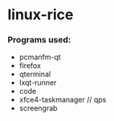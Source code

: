 # linux-rice

### Programs used:
 - pcmanfm-qt
 - firefox
 - qterminal
 - lxqt-runner
 - code
 - xfce4-taskmanager // qps
 - screengrab

